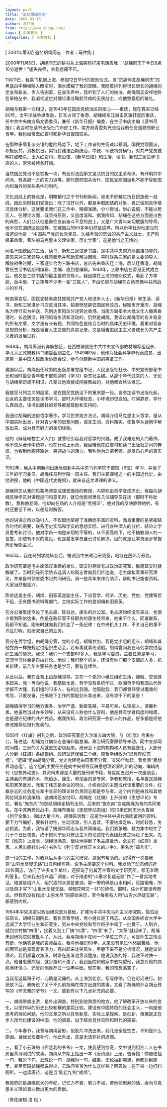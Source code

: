 ```yaml
---
layout: post
title: "追忆胡绳同志"
date: 2001-03-15
author: 马仲扬
from: http://www.yhcqw.com/
tags: [ 炎黄春秋 ]
categories: [ 炎黄春秋 ]
---
```



[ 2001年第3期 追忆胡绳同志　作者：马仲扬 ]

2000年11月5日，胡绳同志的秘书从上海突然打来电话告我：“胡绳同志于今日8点10分逝世！”遽失良师，令我悲痛不已。


11月11日，我乘飞机到上海，参加12日举行的告别仪式。当“沉痛悼念胡绳同志”的黑底白字横幅映入眼帘时，泪水模糊了我的双眼。我随着排列得很长很长的胡绳的老友和新友，步入告别室，在哀乐声中，我听到了人们的抽泣。胡绳同志安祥地卧在翠柏丛中，我凝视这位对理论事业鞠躬尽瘁的无畏战士，向他致最后的敬礼。


胡绳与我第一次相见，是1942年在国民党统治区的核心——重庆，现在算来已经60年。太平洋战争爆发后，日军占领了香港，胡绳经东江游击区辗转返回重庆，任中共中央南方局文委委员，兼任《新华日报》编委，在生活书店主编《读书月报》；我当时在读书出版社门市部工作，南方局青委刘光交给我的任务是联络职业青年。我也经常去红岩村和新华日报馆联系。


在那种矛盾复杂交错的危险局势下，地下工作者的生死难以预测。国民党顽固派，积极反共，消极抗日，实行封建法西斯统治，中统、军统特务横行，对共产党员或明打或暗杀。出入红岩村、周公馆、《新华日报》和生活、读书、新知三家进步书店的人，常常被特务盯梢。


当然国民党也不是铁板一块，有反对法西斯又坚决抗日的民主革命派，有开明的中间派，有各据一方的实力派等。那时既然国共合作，国民党顽固派也不能不受到国内和海外的某些条件的制约。


文化战线上的特点是，明暗都付之于书刊和新闻，谁也不好越过抗日民族统一战线，因此当时我们党提出：除了汉奸以外，都是争取团结的对象，真正做到具体情况具体分析，这就要求我们在工作中，精细准确，分寸得当，耐心说服，不能以势压人。在理论方面，既坚持原则，又态度温和。据我所知，胡绳在这些方面是出色的典型，人们公认他是勇往直前奋斗不息的战士，又是广大青年亲切敬服的导师。他不仅在国统区是这样，在建国后的50多年仍然是这样。所以新华社对他逝世的报道说他是：“中国共产党的优秀党员，久经考验的忠诚的共产主义战士，无产阶级革命家，著名的马克思主义理论家，历史学家”，这是他当之无愧的。


闻名于国统区的生活、读书、新知三家进步书店，是中共中央南方局直接领导的。周恩来对三家领导人经常面示并帮助其解决困难，平时联系三家的是文委领导人。解放战争时期，三家逐步合为三联书店，总店先由重庆迁上海，后又迁香港。胡绳曾任生活书店期刊编辑、主编、直到总编辑。1948年，三联书店在香港正式成立后，他又是三联书店的最主要的领导人。我出席在上海的告别仪式，看到了方学武、岳中俊、丁之翔等不少老一辈“三联人”，不由忆起与胡绳在白色恐怖中共同战斗的岁月。


皖南事变后，国民党特务疯狂摧残共产党人和进步人士，《新华日报》和生活、读书、新知三家进步书店首当其冲。韬奋愤怒辞去国民参政员，秘密离开重庆，胡绳名为伴行实为护送，先到达贵阳后分途转达香港。当南方局指令大批文化人撤离香港时，长途跋涉，陪同韬奋生活和活动的，仍然是胡绳。我读过胡绳写的有关韬奋的所有文章，文字虽有长有短，共同特色是结合当时的具体历史环境，着重对韬奋思想的分析，既是韬奋人生之旅的真实记录，又是韬奋由民主主义者成长为共产主义者的发展过程。


1948年，胡绳离港转奔解放区，在西柏坡就任中共中央宣传部教材编写组组长、华北人民政府教科书编委会副主任。1949年9月，他作为社会科学界代表成员，出席第一届中国人民政治协商会议，参与创建新中国的筹备工作。


建国以后，胡绳出任政务院出版总署党组书记，人民出版社社长、中央宣传部秘书长和当时最受青年和干部欢迎的《学习》杂志社主编。从那个年代过来的人，无论与胡绳相识或不相识，凡受过他直接或间接教益的，对他都会终生难忘。


我接受马列主义的启蒙，是在国民党统治下的重庆那一段。自参加读书出版社起，业余的主要任务是读书学习。那时大环境险恶，小环境却很自如。时间靠挤，学什么靠自选，读书出版社的领导都是鼓励和支持的。


我通过胡绳的通俗哲学著作，学习世界观方法论。胡绳介绍马克思主义哲学，是从中国实际出发，针对青少年的思想问题，语言生动，资料翔实，使哲学从迷惘中解放出来，成为具有魅力的亲切读物。


他的《辩证唯物主义入门》就曾经引起我对哲学的兴趣，成了我难忘的入门著作。他不仅从著作中诱导，也在行动上示范，我目睹他在红岩村和读书出版社之间的奔波，也看到他胸怀豁达，笑迎战斗的活力。我称他为启蒙老师，是发自心声的真实话。


1952年，我从中南新闻出版局调到中共中央马列学院干部班（9班）学习，并当了三年的学习委员。胡绳任马列学院一部主任，我们主要课程之一的中国近代史，由他讲授，他的《中国近代史提纲》，就来自这次讲课的讲义。


胡绳同志从我的启蒙老师变成课堂面授的教授，内容则由哲学变成历史。我每向胡绳反映学员对讲授提问和意见时，就见他房间里有几位辅导员在场（那时不称助教）。我称他老师，他却向在场的人介绍是“老相识”。他对我的反映静静地听，有时还要记下来，以便及时解答。


他的讲课之所以吸引人，不仅因他掌握了准确而丰富的资料，而且重要的是紧密结合时代的需要，联系历史实际和学员的思想实际，进行各种深入的分析，结论让学员思考和讨论。他对学员一向是亲切的平等的，从不居高临下，他不搞教训人的一言堂，即使有不对的意见，也是启发学员自己讨论解决。目的就是让学员逐步掌握历史唯物主义。

1955年，我在马列学院毕业后，被调到中央政治研究室，地址在西郊万寿路。


政治研究室是毛主席倡议重建的单位，延安时期曾有过政治研究室，撤离延安时就解散了。当时到马列学院去选调人的同志曾向我们传达说，毛主席拟着重研究理论，并亲自带领省委书记共同研究。调一些青年来作为助手，帮助书记查查资料。大家当然很高兴。

陈伯达是主任，胡绳、田家英是副主任，下设哲学、经济、历史、党史、党建等若干组，还有图书资料等部门。主持实际工作的是胡绳和田家英。


在办公楼里还专设了毛主席、陈伯达、康生的办公室。毛主席始终没有来过，也很少看到陈伯达来，倒是在政研室不任职务的康生经常来。他来干什么，同谁联系，我都不知道。刚来时就向我们传达了一条纪律：在中央机关工作，不关自己的事不许乱打听，就研究自己的业务。


我分在哲学组，由胡绳分管，党的小组，胡绳参加，我是党小组的组长，胡绳和其他党员一样按规定过组织生活会，若有事就事先请假。胡绳曾问我在马列学院过组织生活的情况。我说：我们一个支部60多人，我是学习委员，主要任务是学习，交流学习体会是自由讨论。他说：我们整个机关，还没有你们那个支部的人多，机关新建，前几年主要任务也是学习，要有连续性。


从此以后，我在业务上由胡绳领导，又在一个党的小组过组织生活，接触、交谈就多起来，我一再向他说，我基础太差，哲学没有系统学过，欧洲哲学和我国古代哲学都不大懂，我们组的10多人，有的比我强。他鼓励我：我们都曾经受过磨难的考验，只要发奋，把搞地下工作的那股劲头拿出来，没有攻不下的堡垒！


胡绳值得学习的地方很多，治学严谨，勤奋笔耕，平易可亲，以理服人，清廉朴素。他虽然当过许多领导，从来没有人称他什么官衔，他是具有学者风度的楷模，也是遵守纪律的共产党员。据我所知，政治研究室一些新人的作品，好多都是经他修改推荐给报刊发表的。


1958年《红旗》创刊之后，政治研究室迁入沙滩五四大院，与《红旗》合署办公，陈伯达、胡绳为红旗杂志总编和副总编，政治研究室原领导未动，同中宣部同院同楼，三家的关系就更加密切起来。政研室下边的机构和人员有些变化，大部分人分到《红旗》各编辑组。政研室还保留三个组，原哲学组改为“思想界动态组”，“逻辑”组由胡绳分管，党史党建组由田家英分管。1958年秋起，我负责“思想界动态组”。这个组的主要任务是向中央领导反映思想理论界的新的动向，编辑内刊《思想界动态》，其资料来源是大量的报刊和书籍，每星期五召开一次座谈会，主持会的有胡乔木、陈伯达、康生，参加会的是专家、学者和教授，名单报送胡绳和田家英批准，我和丁伟志是会议的司仪，介绍会议的主题或代读重要的文件，红旗杂志的业务组长和中宣部的理论处负责同志都是参与者。这个内刊是由我和其他两位同志轮流编辑，送胡绳签发付印。胡绳在《红旗》上开辟的《思想评论》专栏，署名“施东向”的是经胡绳定稿刊出的。后来的“施东向”变成胡绳为首的共同笔名。在中苏两党论战中，胡绳布置给《思想界动态组》的20来位同志分头查阅《列宁全集》，摘出大量卡片。胡绳告诉我：这是为中共中央代表团备用的资料。要下力气编好，要有针对性，生动活泼，引人喜读，不要枯燥乏味，时间较急，务必抓紧。为此，我特请了姚锡华同志与我共同编选。我们紧张地、精力集中地忙了几十个日日夜夜，终于把列宁反对修正主义的论述在代表团赴苏之际赶了出来。先在《动态》上发表，胡绳很满意，很快地得到了毛主席批示，全文在《红旗》发表。人民出版社出书时书名叫《列宁反对修正主义的斗争》，署名为“郑言实”。


这一段的工作，对我以后从事马列主义研究，是很有帮助的。记得有一次要我查“山穷水尽疑无路”出自何经何典，说毛主席要这个材料。我发动了动态组的近20位同志，访问了许多文艺单位，还探询了何其芳主管的文学研究所，都无准确的答复。后来我去绍兴酒厂调查，对于陆游的“山重水复疑无路”作了一番实地考证。陆游是绍兴人，绍兴酒的水源是鉴湖，那一带的确是山水相间，觅路很难，所以陆游才写下“山重水复疑无路，柳暗花明又一村”的诗句。那时，估计可能误传而出。但我仍没有找出“山穷水尽”的原始来历，至今每看有人用“山穷水尽疑无路”，都感到内疚。


1964年中央决定以政治研究室为基础，扩建为中共中央马列主义研究院，陈伯达任院长，胡绳任副院长，我负责哲学组，党小组长是丁伟志。从全国各综合大学中选调了大学毕业生和研究生，另从中央党校和写作班子中调了一批骨干。人到齐，就到农村搞“四清”，接着又到工厂搞“四清”，“四清”未了，“文革”就起来了。胡绳未到研究院就被批斗了。从此，我与胡绳不在同一个单位工作了。可是师生之情没有断，他确实是我的良师益友。我与他相识60年，从来没有见过他愁眉苦脸，他的面容总是呈现青春活力，高兴起来谈笑风生，平静下来不是分析情况，就是议论理论。我们都喜欢游泳，时常在游泳池里谈健身，他说我游的好，我说不过快一点。他自患重病起，就少游和不游了。我到医院和他家中去探望他，我总对他的病愈满怀信心，还曾向他推荐过一位老中医。现在看，我的预想落空了。


当我写这篇稿子时，心情是沉痛的。从上海到北京，写写停停，仍在迟迟进行。初稿放下后，我听说了关于不久前胡绳在南方出游的故事，又看了胡绳的孙女胡云珠写的《怀念我的爷爷》一文。感到有以下几点补充的必要。


一，胡绳带病出游，是外出调查，特别到他熟悉的地方，他了解改革开放以来的变化，以便作纵的历史比较和横的差距比较。建设有中国特色的社会主义，一向是他思考的理论问题，他的文章之所以具有新意，实际上是探索、是创新，根据是正在步入现代化建设的中国，他的调查，出于结合具体实际和时代的需要。

二，今年春节，我曾与胡绳留影，但胶片冲洗出来，前几张全是空白，不知是什么原因。当我发现要补时，他已外出，这是无法弥补的遗憾。


三，看了小云珠的《怀念我的爷爷》一文，使我感到惊奇，文中说到祖孙二人在书房里背诗测试的故事。胡绳从书架上抽出一本《唐诗选》上册，告诉她：你随便抽一句，我对下句，云珠说一句，胡绳对一句，结果，无论抽到哪里，他都对到那里，甚至页码胡绳都说得出，云珠问爷爷为什么这样熟？回答说：在干校一边打扫厕所，一边读唐诗，这是当‘臭老九’的“成绩”。

我惊奇的是胡绳偌大的年纪，记忆力不衰，智力不减，若他能增寿的话，会为马克思主义理论事业做出更大的贡献。

（责任编辑 洛 松 ）


